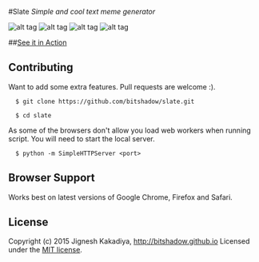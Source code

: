 #Slate
*Simple and cool text meme generator*

![alt tag](http://i.imgur.com/Aj0IWPM.gif)  ![alt tag](http://i.imgur.com/XcpDwZG.gif)
![alt tag](http://i.imgur.com/sUAu2Bw.gif)  ![alt tag](http://imgur.com/BqF3fUK.gif)


##[See it in Action](http://bitshadow.github.io/Slate)

## Contributing
Want to add some extra features. Pull requests are welcome :).

```
  $ git clone https://github.com/bitshadow/slate.git

  $ cd slate
```

As some of the browsers don't allow you load web workers when running script. You will need to start the local server.

```
  $ python -m SimpleHTTPServer <port>
```

Browser Support
---------------

Works best on latest versions of Google Chrome, Firefox and Safari.

License
-------

Copyright (c) 2015 Jignesh Kakadiya, http://bitshadow.github.io
Licensed under the [MIT license](http://opensource.org/licenses/MIT).
